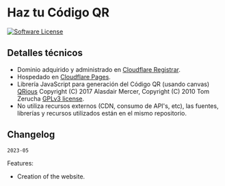 # Haz tu Código QR

[![Software License](https://img.shields.io/badge/license-MIT-brightgreen.svg)](LICENSE)


## Detalles técnicos
- Dominio adquirido y administrado en [Cloudflare Registrar](https://www.cloudflare.com/products/registrar/).
- Hospedado en [Cloudflare Pages](https://pages.cloudflare.com/).
- Librería JavaScript para generación del Código QR (usando canvas) [QRious](https://github.com/neocotic/qrious) Copyright (C) 2017 Alasdair Mercer, Copyright (C) 2010 Tom Zerucha [GPLv3 license](https://github.com/neocotic/qrious/blob/master/LICENSE.md).
- No utiliza recursos externos (CDN, consumo de API's, etc), las fuentes, librerías y recursos utilizados están en el mismo repositorio.

## Changelog

`2023-05`

Features:
- Creation of the website.
